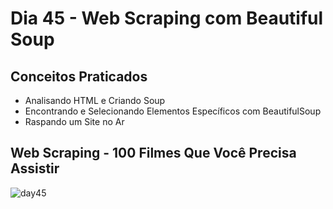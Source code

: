 # Dia 45 - Web Scraping com Beautiful Soup
## Conceitos Praticados
- Analisando HTML e Criando Soup
- Encontrando e Selecionando Elementos Específicos com BeautifulSoup
- Raspando um Site no Ar
## Web Scraping - 100 Filmes Que Você Precisa Assistir
![day45](https://user-images.githubusercontent.com/98851253/158044305-f2f0f3ed-83fc-4b5c-bd91-c4e6f1dd7682.gif)

